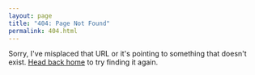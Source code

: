 ```yaml
---
layout: page
title: "404: Page Not Found"
permalink: 404.html
---
```



<i class="fa fa-frown-o" title="Warning"></i>
Sorry, I've misplaced that URL or it's pointing to something that doesn't
exist. <a href="{{ site.baseurl }}/">Head back home</a> to try finding it
again.
